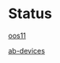 Status
======================

[oos11](../../../includes/oos11.md ':include')

[ab-devices](../../../includes/ab-devices.md ':include')